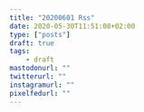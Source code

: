 ```yaml
---
title: "20200601 Rss"
date: 2020-05-30T11:51:08+02:00
type: ["posts"]
draft: true
tags:
    - draft
mastodonurl: ""
twitterurl: ""
instagramurl: ""
pixelfedurl: ""
---
```



